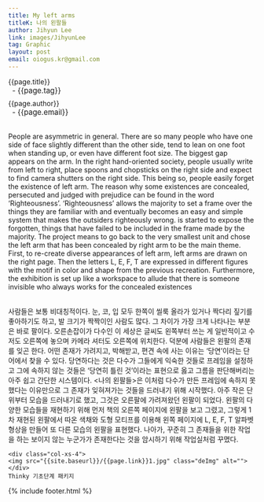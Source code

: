 ```yaml
---
title: My left arms
titleK: 나의 왼팔들
author: Jihyun Lee
link: images/JihyunLee
tag: Graphic
layout: post
email: oiogus.kr@gmail.com
---	
```


<div class="container">

<div class="deDep">
{{page.title}}<br>
<p style="font-size:15px; margin:0px; padding:0px 0px 0px 8px; margin:0px 0px 8px 0px;">- {{page.tag}}</p>
{{page.author}}<br>
<p style="font-size:15px; margin:0px; padding:0px 0px 0px 8px;">- {{page.email}}</p>
</div>

<br>

<div class="det lato">

<!--영문-->

People are asymmetric in general. There are so many people who have one side of face slightly different than the other side, tend to lean on one foot when standing up, or even have different foot size. The biggest gap appears on the arm. In the right hand-oriented society, people usually write from left to right, place spoons and chopsticks on the right side and expect to find camera shutters on the right side. This being so, people easily forget the existence of left arm.
The reason why some existences are concealed, persecuted and judged with prejudice can be found in the word ‘Righteousness’. ‘Righteousness’ allows the majority to set a frame over the things they are familiar with and eventually becomes an easy and simple system that makes the outsiders righteously wrong.
<My left arms> is started to expose the forgotten, things that have failed to be included in the frame made by the majority. The project means to go back to the very smallest unit and chose the left arm that has been concealed by right arm to be the main theme. First, to re-create diverse appearances of left arm, left arms are drawn on the right page. Then the letters L, E, F, T are expressed in different figures with the motif in color and shape from the previous recreation. Furthermore, the exhibition is set up like a workspace to allude that there is someone invisible who always works for the concealed existences

<!--영문-->

</div>


<div class="noto">
<!--국문-->

<br>
사람들은 보통 비대칭적이다. 눈, 코, 입 모두 한쪽이 씰룩 올라가 있거나 짝다리 짚기를 좋아하기도 하고, 발 크기가 짝짝이인 사람도 많다. 그 차이가 가장 크게 나타나는 부분은 바로 팔이다. 오른손잡이가 다수인 이 세상은 글씨도 왼쪽부터 쓰는 게 일반적이고 수저도 오른쪽에 놓으며 카메라 셔터도 오른쪽에 위치한다. 덕분에 사람들은 왼팔의 존재를 잊곤 한다.
어떤 존재가 가려지고, 박해받고, 편견 속에 사는 이유는 ‘당연’이라는 단어에서 찾을 수 있다. 당연하다는 것은 다수가 그들에게 익숙한 것들로 프레임을 설정하고 그에 속하지 않는 것들은 ‘당연히 틀린 것’이라는 표현으로 옳고 그름을 판단해버리는 아주 쉽고 간단한 시스템이다.
<나의 왼팔들>은 이처럼 다수가 만든 프레임에 속하지 못했다는 이유만으로 그 존재가 잊혀져가는 것들을 드러내기 위해 시작했다. 아주 작은 단위부터 모습을 드러내기로 했고, 그것은 오른팔에 가려져왔던 왼팔이 되었다. 왼팔의 다양한 모습들을 재현하기 위해 먼저 책의 오른쪽 페이지에 왼팔을 보고 그렸고, 그렇게 1차 재현된 왼팔에서 따온 색채와 도형 모티프를 이용해 왼쪽 페이지에 L, E, F, T 알파벳 형상을 만들어 또 다른 모습의 왼팔을 표현했다. 나아가, 꾸준히 그 존재들을 위한 작업을 하는 보이지 않는 누군가가 존재한다는 것을 암시하기 위해 작업실처럼 꾸몄다.


<!--국문-->

</div>

<div class="row noto">
	
	<div class="col-xs-4">
	<img src="{{site.baseurl}}/{{page.link}}1.jpg" class="deImg" alt=""></div>
	Thinky 기초단계 패키지
</div>

	

</div> 

{% include footer.html %}